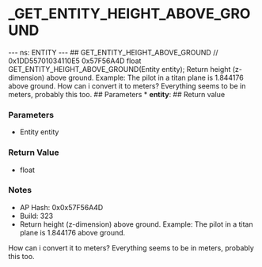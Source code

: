 # _GET_ENTITY_HEIGHT_ABOVE_GROUND

--- ns: ENTITY --- ## GET_ENTITY_HEIGHT_ABOVE_GROUND  // 0x1DD55701034110E5 0x57F56A4D float GET_ENTITY_HEIGHT_ABOVE_GROUND(Entity entity);  Return height (z-dimension) above ground. Example: The pilot in a titan plane is 1.844176 above ground. How can i convert it to meters? Everything seems to be in meters, probably this too.  ## Parameters * **entity**:  ## Return value

### Parameters
* Entity entity

### Return Value
* float

### Notes
* AP Hash: 0x0x57F56A4D
* Build: 323
* Return height (z-dimension) above ground. 
Example: The pilot in a titan plane is 1.844176 above ground.

How can i convert it to meters?
Everything seems to be in meters, probably this too.

